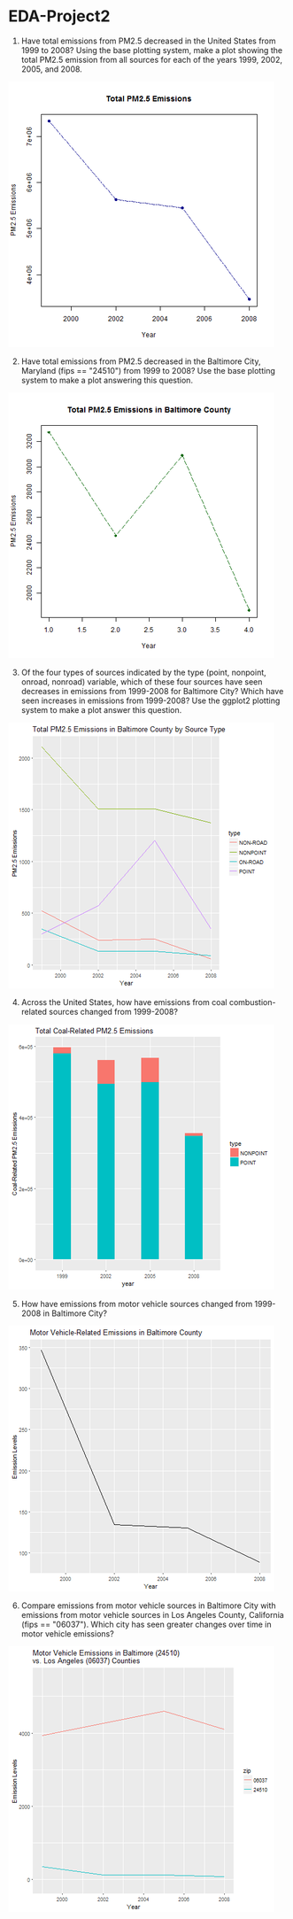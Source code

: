# EDA-Project2

1) Have total emissions from PM2.5 decreased in the United States from 1999 to 2008? Using the base plotting system, make a plot showing the total PM2.5 emission from all sources for each of the years 1999, 2002, 2005, and 2008.

![Plot1.png](https://github.com/TrunksLegendary/EDA-Project2/blob/master/plot1.png)

2) Have total emissions from PM2.5 decreased in the Baltimore City, Maryland (fips == "24510") from 1999 to 2008? Use the base plotting system to make a plot answering this question.

![Plot2.png](https://github.com/TrunksLegendary/EDA-Project2/blob/master/plot2.png)

3) Of the four types of sources indicated by the type (point, nonpoint, onroad, nonroad) variable, which of these four sources have seen decreases in emissions from 1999-2008 for Baltimore City? Which have seen increases in emissions from 1999-2008? Use the ggplot2 plotting system to make a plot answer this question.

![Plot3.png](https://github.com/TrunksLegendary/EDA-Project2/blob/master/plot3.png)

4) Across the United States, how have emissions from coal combustion-related sources changed from 1999-2008?

![Plot4.png](https://github.com/TrunksLegendary/EDA-Project2/blob/master/plot4.png)

5) How have emissions from motor vehicle sources changed from 1999-2008 in Baltimore City?

![Plot5.png](https://github.com/TrunksLegendary/EDA-Project2/blob/master/plot5.png)

6) Compare emissions from motor vehicle sources in Baltimore City with emissions from motor vehicle sources in Los Angeles County, California (fips == "06037"). Which city has seen greater changes over time in motor vehicle emissions?

![Plot6.png](https://github.com/TrunksLegendary/EDA-Project2/blob/master/plot6.png)
